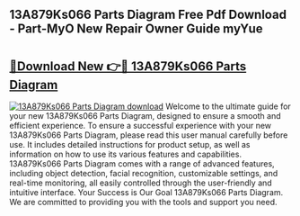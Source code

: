 ## 13A879Ks066 Parts Diagram Free Pdf Download - Part-MyO New Repair Owner Guide myYue

# <h2><a href="http://dfturv.blite.top/?on=13A879Ks066+Parts+Diagram">🔗Download New 👉🔴 13A879Ks066 Parts Diagram</a></h2>

[![13A879Ks066 Parts Diagram download](https://i.imgur.com/lujVjoI.png)](http://dfturv.blite.top/?on=13A879Ks066+Parts+Diagram)
Welcome to the ultimate guide for your new 13A879Ks066 Parts Diagram, designed to ensure a smooth and efficient experience. To ensure a successful experience with your new 13A879Ks066 Parts Diagram, please read this user manual carefully before use. It includes detailed instructions for product setup, as well as information on how to use its various features and capabilities. 13A879Ks066 Parts Diagram comes with a range of advanced features, including object detection, facial recognition, customizable settings, and real-time monitoring, all easily controlled through the user-friendly and intuitive interface. Your Success is Our Goal 13A879Ks066 Parts Diagram. We are committed to providing you with the tools and support you need.
